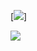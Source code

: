[![](./images/reading-reco-image.png)]

[![](https://img.shields.io/static/v1?label=View%20Demo%20Site&message=link&labelColor=2f363d&color=blue&style=flat&logo=github&logoColor=959da5)](https://nickmccarty.github.io/recommended-reading/)
